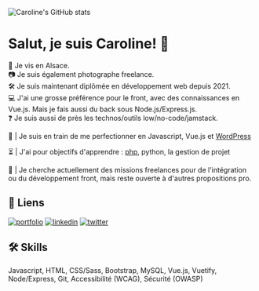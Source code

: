 ![Caroline's GitHub stats](https://github-readme-stats.vercel.app/api?username=carolinesenes&theme=vision-friendly-dark&show_icons=true)

# Salut, je suis Caroline! 👋
📍 Je vis en Alsace.  
📷 Je suis également photographe freelance.  
🛠️ Je suis maintenant diplômée en développement web depuis 2021.  
💻 J'ai une grosse préférence pour le front, avec des connaissances en Vue.js. Mais je fais aussi du back sous Node.js/Express.js.  
❓ Je suis aussi de près les technos/outils low/no-code/jamstack.  
  
🌱 | Je suis en train de me perfectionner en Javascript, Vue.js et [WordPress](https://capitainewp.io/formations/developper-theme-wordpress/) 
  
⏳ | J'ai pour objectifs d'apprendre : [php](https://openclassrooms.com/fr/courses/918836-concevez-votre-site-web-avec-php-et-mysql), python, la gestion de projet 
   
🔭 | Je cherche actuellement des missions freelances pour de l'intégration ou du développement front, mais reste ouverte à d'autres propositions pro.  


## 🔗 Liens
[![portfolio](https://img.shields.io/badge/my_portfolio_...coming_next-000?style=for-the-badge&logo=ko-fi&logoColor=white)](#)
[![linkedin](https://img.shields.io/badge/linkedin-0A66C2?style=for-the-badge&logo=linkedin&logoColor=white)](https://www.linkedin.com/in/carolinesenes/)
[![twitter](https://img.shields.io/badge/twitter-1DA1F2?style=for-the-badge&logo=twitter&logoColor=white)](https://twitter.com/senes_caroline)

  
## 🛠 Skills
Javascript, HTML, CSS/Sass, Bootstrap, MySQL, Vue.js, Vuetify, Node/Express, Git,
Accessibilité (WCAG), Sécurité (OWASP)

